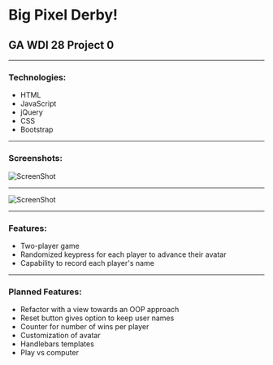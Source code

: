 # Big Pixel Derby!
## GA WDI 28 Project 0

------------------
### Technologies:

- HTML
- JavaScript
- jQuery
- CSS
- Bootstrap

------------------

### Screenshots:

![ScreenShot](https://cloud.githubusercontent.com/assets/16979320/17155818/92d2c446-533b-11e6-83f1-380a26278bba.png)

---

![ScreenShot](https://cloud.githubusercontent.com/assets/16979320/17155821/9d18966a-533b-11e6-8809-8653e8679344.png)

------------------

### Features:

- Two-player game
- Randomized keypress for each player to advance their avatar
- Capability to record each player's name

------------------

### Planned Features:

- Refactor with a view towards an OOP approach
- Reset button gives option to keep user names
- Counter for number of wins per player
- Customization of avatar
- Handlebars templates
- Play vs computer
